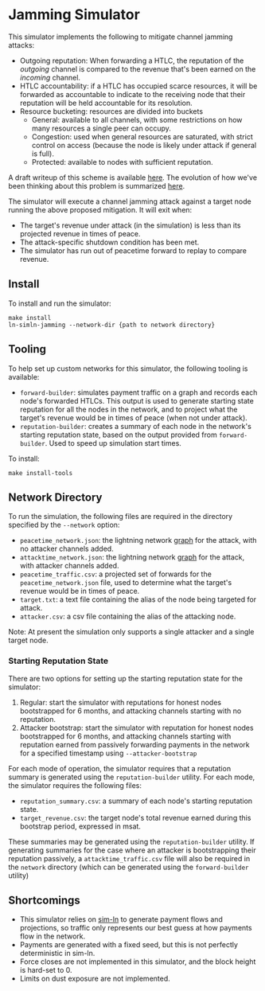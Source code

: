 # Jamming Simulator

This simulator implements the following to mitigate channel jamming
attacks:
- Outgoing reputation:
  When forwarding a HTLC, the reputation of the *outgoing* channel is
  compared to the revenue that's been earned on the *incoming* channel.
- HTLC accountability: if a HTLC has occupied scarce resources, it
  will be forwarded as accountable to indicate to the receiving node
  that their reputation will be held accountable for its resolution.
- Resource bucketing: resources are divided into buckets
  - General: available to all channels, with some restrictions on how many
    resources a single peer can occupy.
  - Congestion: used when general resources are saturated, with strict
    control on access (because the node is likely under attack if general
    is full).
  - Protected: available to nodes with sufficient reputation.

A draft writeup of this scheme is available [here](https://github.com/carlaKC/lightning-rfc/pull/5).
The evolution of how we've been thinking about this problem is 
summarized [here](https://gist.github.com/carlaKC/5139adf4fd12b4ecd53c660b5be11bf0).

The simulator will execute a channel jamming attack against a target
node running the above proposed mitigation. It will exit when:
- The target's revenue under attack (in the simulation) is less than
  its projected revenue in times of peace.
- The attack-specific shutdown condition has been met.
- The simulator has run out of peacetime forward to replay to compare
  revenue.

## Install

To install and run the simulator:
```
make install
ln-simln-jamming --network-dir {path to network directory}
```

## Tooling

To help set up custom networks for this simulator, the following tooling
is available:
* `forward-builder`: simulates payment traffic on a graph and records
  each node's forwarded HTLCs. This output is used to generate starting
  state reputation for all the nodes in the network, and to project
  what the target's revenue would be in times of peace (when not under
  attack).
* `reputation-builder`: creates a summary of each node in the network's
  starting reputation state, based on the output provided from
  `forward-builder`. Used to speed up simulation start times.

To install:
```
make install-tools
```

## Network Directory

To run the simulation, the following files are required in the directory
specified by the `--network` option:
* `peacetime_network.json`: the lightning network [graph](https://github.com/carlaKC/sim-ln?tab=readme-ov-file#advanced-usage---network-simulation)
  for the attack, with no attacker channels added.
* `attacktime_network.json`: the lightning network [graph](https://github.com/carlaKC/sim-ln?tab=readme-ov-file#advanced-usage---network-simulation)
  for the attack, with attacker channels added.
* `peacetime_traffic.csv`: a projected set of forwards for the 
  `peacetime_network.json` file, used to determine what the target's
  revenue would be in times of peace.
* `target.txt`: a text file containing the alias of the node being
  targeted for attack.
* `attacker.csv`: a csv file containing the alias of the attacking node.

Note: At present the simulation only supports a single attacker and
a single target node.

### Starting Reputation State

There are two options for setting up the starting reputation state for
the simulator:
1. Regular: start the simulator with reputations for honest nodes
   bootstrapped for 6 months, and attacking channels starting with
   no reputation.
2. Attacker bootstrap: start the simulator with reputation for honest
  nodes bootstrapped for 6 months, and attacking channels starting with
  reputation earned from passively forwarding payments in the network
  for a specified timestamp using `--attacker-bootstrap` 

For each mode of operation, the simulator requires that a reputation
summary is generated using the `reputation-builder` utility.
For each mode, the simulator requires the following files:
* `reputation_summary.csv`: a summary of each node's starting reputation
  state.
* `target_revenue.csv`: the target node's total revenue earned during
  this bootstrap period, expressed in msat.

These summaries may be generated using the `reputation-builder` utility.
If generating summaries for the case where an attacker is bootstrapping
their reputation passively, a `attacktime_traffic.csv` file will also
be required in the `network` directory (which can be generated using
the `forward-builder` utility)

## Shortcomings

- This simulator relies on [sim-ln](https://github.com/bitcoin-dev-project/sim-ln)
  to generate payment flows and projections, so traffic only represents
  our best guess at how payments flow in the network.
- Payments are generated with a fixed seed, but this is not perfectly
  deterministic in sim-ln.
- Force closes are not implemented in this simulator, and the block
  height is hard-set to 0.
- Limits on dust exposure are not implemented.
